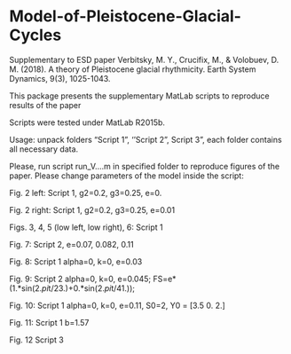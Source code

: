 # Model-of-Pleistocene-Glacial-Cycles
Supplementary to ESD paper 
Verbitsky, M. Y., Crucifix, M., & Volobuev, D. M. (2018). A theory of Pleistocene glacial rhythmicity. Earth System Dynamics, 9(3), 1025-1043.

This package presents the supplementary MatLab scripts to reproduce results of the paper

Scripts were tested under MatLab R2015b.

Usage: unpack folders “Script 1”, ‘’Script 2”, Script 3”, each folder contains all necessary data.

Please, run script run_V….m in specified folder to reproduce figures of the paper. Please change parameters of the model inside the script:   

Fig. 2 left: Script 1, g2=0.2, g3=0.25, e=0.

Fig. 2 right: Script 1, g2=0.2, g3=0.25, e=0.01

Figs. 3, 4, 5 (low left, low right), 6: Script 1

Fig. 7: Script 2, e=0.07, 0.082, 0.11

Fig. 8: Script 1 alpha=0, k=0, e=0.03

Fig. 9: Script 2 alpha=0, k=0, e=0.045; FS=e*(1.*sin(2.*pi*t/23.)+0.*sin(2.*pi*t/41.));

Fig. 10: Script 1 alpha=0, k=0, e=0.11, S0=2, Y0 = [3.5 0. 2.]

Fig. 11: Script 1 b=1.57

Fig. 12 Script 3
